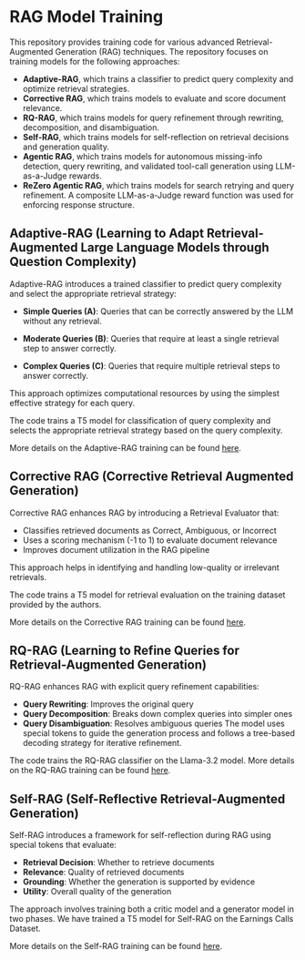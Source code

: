 # RAG Model Training

This repository provides training code for various advanced Retrieval-Augmented Generation (RAG) techniques. The repository focuses on training models for the following approaches:

- **Adaptive-RAG**, which trains a classifier to predict query complexity and optimize retrieval strategies.
- **Corrective RAG**, which trains models to evaluate and score document relevance.
- **RQ-RAG**, which trains models for query refinement through rewriting, decomposition, and disambiguation.
- **Self-RAG**, which trains models for self-reflection on retrieval decisions and generation quality.
- **Agentic RAG**, which trains models for autonomous missing-info detection, query rewriting, and validated tool-call generation using LLM-as-a-Judge rewards.
- **ReZero Agentic RAG**, which trains models for search retrying and query refinement. A composite LLM-as-a-Judge reward function was used for enforcing response structure.

## Adaptive-RAG (Learning to Adapt Retrieval-Augmented Large Language Models through Question Complexity)

Adaptive-RAG introduces a trained classifier to predict query complexity and select the appropriate retrieval strategy:

- **Simple Queries (A)**: Queries that can be correctly answered by the LLM without any retrieval.

- **Moderate Queries (B)**: Queries that require at least a single retrieval step to answer correctly.

- **Complex Queries (C)**: Queries that require multiple retrieval steps to answer correctly.

This approach optimizes computational resources by using the simplest effective strategy for each query.

The code trains a T5 model for classification of query complexity and selects the appropriate retrieval strategy based on the query complexity.

More details on the Adaptive-RAG training can be found [here](adaptive_rag/README.md).

## Corrective RAG (Corrective Retrieval Augmented Generation)

Corrective RAG enhances RAG by introducing a Retrieval Evaluator that:

- Classifies retrieved documents as Correct, Ambiguous, or Incorrect
- Uses a scoring mechanism (-1 to 1) to evaluate document relevance
- Improves document utilization in the RAG pipeline

This approach helps in identifying and handling low-quality or irrelevant retrievals.

The code trains a T5 model for retrieval evaluation on the training dataset provided by the authors.

More details on the Corrective RAG training can be found [here](corrective_rag/README.md).

## RQ-RAG (Learning to Refine Queries for Retrieval-Augmented Generation)

RQ-RAG enhances RAG with explicit query refinement capabilities:

- **Query Rewriting**: Improves the original query
- **Query Decomposition**: Breaks down complex queries into simpler ones
- **Query Disambiguation**: Resolves ambiguous queries
The model uses special tokens to guide the generation process and follows a tree-based decoding strategy for iterative refinement.

The code trains the RQ-RAG classifier on the Llama-3.2 model.
More details on the RQ-RAG training can be found [here](rq_rag/README.md).

## Self-RAG (Self-Reflective Retrieval-Augmented Generation)

Self-RAG introduces a framework for self-reflection during RAG using special tokens that evaluate:

- **Retrieval Decision**: Whether to retrieve documents
- **Relevance**: Quality of retrieved documents
- **Grounding**: Whether the generation is supported by evidence
- **Utility**: Overall quality of the generation

The approach involves training both a critic model and a generator model in two phases.
We have trained a T5 model for Self-RAG on the Earnings Calls Dataset.

More details on the Self-RAG training can be found [here](self_rag/README.md).
